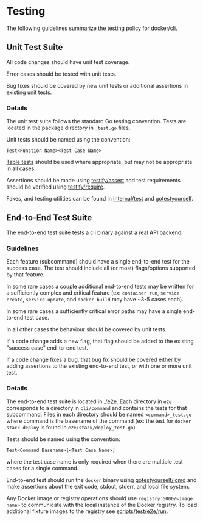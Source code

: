 # Testing

The following guidelines summarize the testing policy for docker/cli.

## Unit Test Suite

All code changes should have unit test coverage.

Error cases should be tested with unit tests.

Bug fixes should be covered by new unit tests or additional assertions in
existing unit tests.

### Details

The unit test suite follows the standard Go testing convention. Tests are
located in the package directory in `_test.go` files.

Unit tests should be named using the convention:

```
Test<Function Name><Test Case Name>
```

[Table tests](https://github.com/golang/go/wiki/TableDrivenTests) should be used
where appropriate, but may not be appropriate in all cases.

Assertions should be made using
[testify/assert](https://godoc.org/github.com/stretchr/testify/assert) and test
requirements should be verified using
[testify/require](https://godoc.org/github.com/stretchr/testify/require).

Fakes, and testing utilities can be found in
[internal/test](https://godoc.org/github.com/docker/cli/internal/test) and
[gotestyourself](https://godoc.org/github.com/gotestyourself/gotestyourself).

## End-to-End Test Suite

The end-to-end test suite tests a cli binary against a real API backend.

### Guidelines

Each feature (subcommand) should have a single end-to-end test for 
the success case. The test should include all (or most) flags/options supported
by that feature.

In some rare cases a couple additional end-to-end tests may be written for a
sufficiently complex and critical feature (ex: `container run`, `service 
create`, `service update`, and `docker build` may have ~3-5 cases each).

In some rare cases a sufficiently critical error paths may have a single
end-to-end test case.

In all other cases the behaviour should be covered by unit tests.

If a code change adds a new flag, that flag should be added to the existing 
"success case" end-to-end test.

If a code change fixes a bug, that bug fix should be covered either by adding 
assertions to the existing end-to-end test, or with one or more unit test.

### Details

The end-to-end test suite is located in
[./e2e](https://github.com/docker/cli/tree/master/e2e). Each directory in `e2e`
corresponds to a directory in `cli/command` and contains the tests for that
subcommand. Files in each directory should be named `<command>_test.go` where
command is the basename of the command (ex: the test for `docker stack deploy`
is found in `e2e/stack/deploy_test.go`).

Tests should be named using the convention:

```
Test<Command Basename>[<Test Case Name>]
```

where the test case name is only required when there are multiple test cases for
a single command.

End-to-end test should run the `docker` binary using
[gotestyourself/icmd](https://godoc.org/github.com/gotestyourself/gotestyourself/icmd)
and make assertions about the exit code, stdout, stderr, and local file system.

Any Docker image or registry operations should use `registry:5000/<image name>`
to communicate with the local instance of the Docker registry. To load 
additional fixture images to the registry see
[scripts/test/e2e/run](https://github.com/docker/cli/blob/master/scripts/test/e2e/run).
